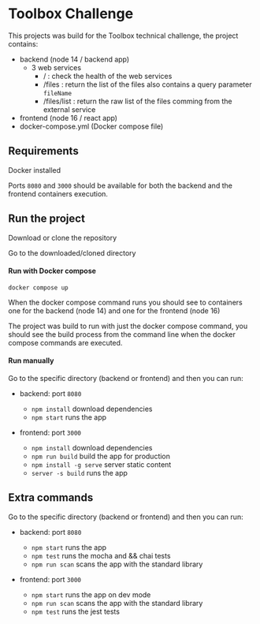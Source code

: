 # Toolbox Challenge

This projects was build for the Toolbox technical challenge, the project contains:

- backend (node 14 / backend app)
    - 3 web services
        - / : check the health of the web services
        - /files : return the list of the files also contains a query parameter `fileName`
        - /files/list : return the raw list of the files comming from the external service
- frontend (node 16 / react app)
- docker-compose.yml (Docker compose file)

## Requirements

Docker installed

Ports `8080` and `3000` should be available for both the backend and the frontend containers execution.

## Run the project

Download or clone the repository

Go to the downloaded/cloned directory

#### Run with Docker compose

`docker compose up`

When the docker compose command runs you should see to containers one for the backend (node 14) and one for the frontend (node 16)

The project was build to run with just the docker compose command, you should see the build process from the command line when the docker compose commands are executed.

#### Run manually

Go to the specific directory (backend or frontend) and then you can run:

- backend: port `8080`
    - `npm install` download dependencies
    - `npm start` runs the app
    
- frontend: port `3000`
    - `npm install` download dependencies
    - `npm run build` build the app for production
    - `npm install -g serve` server static content
    - `server -s build` runs the app

## Extra commands

Go to the specific directory (backend or frontend) and then you can run:

- backend: port `8080`
    - `npm start` runs the app
    - `npm test` runs the mocha and && chai tests
    - `npm run scan` scans the app with the standard library
    
- frontend: port `3000`
    - `npm start` runs the app on dev mode
    - `npm run scan` scans the app with the standard library
    - `npm test` runs the jest tests 

